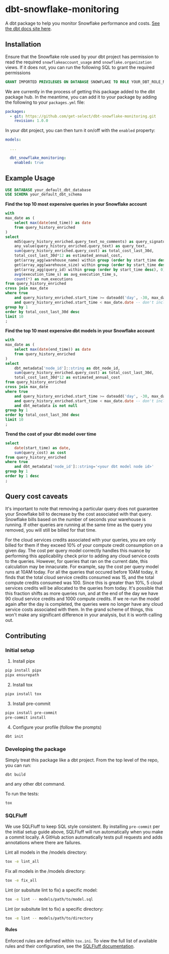 # dbt-snowflake-monitoring

A dbt package to help you monitor Snowflake performance and costs. [See the dbt docs site here](https://get-select.github.io/dbt-snowflake-monitoring/#!/overview).

## Installation

Ensure that the Snowflake role used by your dbt project has permission to read the required `snowflakeaccount_usage` and `snowflake.organization` views. If it does not, you can run the following SQL to grant the required permissions

```sql
GRANT IMPORTED PRIVILEGES ON DATABASE SNOWFLAKE TO ROLE YOUR_DBT_ROLE_NAME;
```

We are currently in the process of getting this package added to the dbt package hub. In the meantime, you can add it to your package by adding the following to your `packages.yml` file:

```yaml
packages:
  - git: https://github.com/get-select/dbt-snowflake-monitoring.git
    revision: 1.0.0
```

In your dbt project, you can then turn it on/off with the `enabled` property:

```yaml
models:

  ...

  dbt_snowflake_monitoring:
    enabled: true
```

## Example Usage

```sql
USE DATABASE your_default_dbt_database
USE SCHEMA your_default_dbt_schema
```

**Find the top 10 most expensive queries in your Snowflake account**

```sql
with
max_date as (
    select max(date(end_time)) as date
    from query_history_enriched
)
select
    md5(query_history_enriched.query_text_no_comments) as query_signature,
    any_value(query_history_enriched.query_text) as query_text,
    sum(query_history_enriched.query_cost) as total_cost_last_30d,
    total_cost_last_30d*12 as estimated_annual_cost,
    get(array_agg(warehouse_name) within group (order by start_time desc), 0)::string as latest_warehouse_name,
    get(array_agg(warehouse_size) within group (order by start_time desc), 0)::string as latest_warehouse_size,
    get(array_agg(query_id) within group (order by start_time desc), 0)::string as latest_query_id,
    avg(execution_time_s) as avg_execution_time_s,
    count(*) as num_executions
from query_history_enriched
cross join max_date
where true
    and query_history_enriched.start_time >= dateadd('day', -30, max_date.date)
    and query_history_enriched.start_time < max_date.date -- don't include partial day of data
group by 1
order by total_cost_last_30d desc
limit 10
;
```

**Find the top 10 most expensive dbt models in your Snowflake account**

```sql
with
max_date as (
    select max(date(end_time)) as date
    from query_history_enriched
)
select
    dbt_metadata['node_id']::string as dbt_node_id,
    sum(query_history_enriched.query_cost) as total_cost_last_30d,
    total_cost_last_30d*12 as estimated_annual_cost
from query_history_enriched
cross join max_date
where true
    and query_history_enriched.start_time >= dateadd('day', -30, max_date.date)
    and query_history_enriched.start_time < max_date.date -- don't include partial day of data
    and dbt_metadata is not null
group by 1
order by total_cost_last_30d desc
limit 10
;
```

**Trend the cost of your dbt model over time**

```sql
select
    date(start_time) as date,
    sum(query_cost) as cost
from query_history_enriched
where true
    and dbt_metadata['node_id']::string='<your dbt model node id>'
group by 1
order by 1 desc
;
```

## Query cost caveats

It's important to note that removing a particular query does not guarantee your Snowflake bill to decrease by the cost associated with that query. Snowflake bills based on the number of seconds your warehouse is running. If other queries are running at the same time as the query you removed, you will still be billed for that time.

For the cloud services credits associated with your queries, you are only billed for them if they exceed 10% of your compute credit consumption on a given day. The cost per query model correctly handles this nuance by performing this applicability check prior to adding any cloud service costs to the queries. However, for queries that ran on the current date, this calculation may be innacurate. For example, say the cost per query model runs at 10AM today. For all the queries that occured before 10AM today, it finds that the total cloud service credits consumed was 15, and the total compute credits consumed was 100. Since this is greater than 10%, 5 cloud services credits will be allocated to the queries from today. It's possible that this fraction shifts as more queries run, and at the end of the day we have 90 cloud service credits and 1000 compute credits. If we re-run the model again after the day is completed, the queries were no longer have any cloud service costs associated with them. In the grand scheme of things, this won't make any significant difference in your analysis, but it is worth calling out.

## Contributing

### Initial setup

1. Install pipx
```bash
pip install pipx
pipx ensurepath
```

2. Install tox
```bash
pipx install tox
```

3. Install pre-commit
```bash
pipx install pre-commit
pre-commit install
```

4. Configure your profile (follow the prompts)
```
dbt init
```

### Developing the package

Simply treat this package like a dbt project. From the top level of the repo, you can run:
```
dbt build
```

and any other dbt command.

To run the tests:
```
tox
```

### SQLFluff

We use SQLFluff to keep SQL style consistent. By installing `pre-commit` per the initial setup guide above, SQLFluff will run automatically when you make a commit locally. A GitHub action automatically tests pull requests and adds annotations where there are failures.

Lint all models in the /models directory:
```bash
tox -e lint_all
```

Fix all models in the /models directory:
```bash
tox -e fix_all
```

Lint (or subsitute lint to fix) a specific model:
```bash
tox -e lint -- models/path/to/model.sql
```

Lint (or subsitute lint to fix) a specific directory:
```bash
tox -e lint -- models/path/to/directory
```

#### Rules

Enforced rules are defined within `tox.ini`. To view the full list of available rules and their configuration, see the [SQLFluff documentation](https://docs.sqlfluff.com/en/stable/rules.html).
